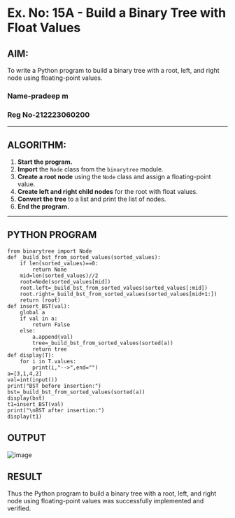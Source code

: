 # Ex. No: 15A - Build a Binary Tree with Float Values

## AIM:
To write a Python program to build a binary tree with a root, left, and right node using floating-point values.
### Name-pradeep m
### Reg No-212223060200
---

## ALGORITHM:

1. **Start the program.**
2. **Import** the `Node` class from the `binarytree` module.
3. **Create a root node** using the `Node` class and assign a floating-point value.
4. **Create left and right child nodes** for the root with float values.
5. **Convert the tree** to a list and print the list of nodes.
6. **End the program.**

---

## PYTHON PROGRAM

```
from binarytree import Node
def _build_bst_from_sorted_values(sorted_values):
    if len(sorted_values)==0:
        return None
    mid=len(sorted_values)//2
    root=Node(sorted_values[mid])
    root.left=_build_bst_from_sorted_values(sorted_values[:mid])
    root.right=_build_bst_from_sorted_values(sorted_values[mid+1:])
    return (root)
def insert_BST(val):
    global a
    if val in a:
        return False
    else:
        a.append(val)
        tree=_build_bst_from_sorted_values(sorted(a))
        return tree
def display(T):
    for i in T.values:
        print(i,"-->",end="")
a=[3,1,4,2]  
val=int(input())
print("BST before insertion:")
bst=_build_bst_from_sorted_values(sorted(a))
display(bst)
t1=insert_BST(val)
print("\nBST after insertion:")
display(t1)

```

## OUTPUT
![image](https://github.com/user-attachments/assets/115621cb-cc3d-42f2-bd22-aa0ca47de415)


## RESULT
Thus the Python program to build a binary tree with a root, left, and right node using floating-point values was successfully implemented and verified.
